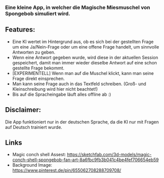 ### Eine kleine App, in welcher die Magische Miesmuschel von Spongebob simuliert wird. 

## Features:
- Eine KI wertet im Hintergrund aus, ob es sich bei der gestellten Frage um eine Ja/Nein-Frage oder um eine offene Frage handelt, um sinnvolle Antworten zu geben.
- Wenn eine Antwort gegeben wurde, wird diese in der aktuellen Session gespeichert, damit man immer wieder dieselbe Antwort auf eine schon gestellte Frage bekommt.
- [EXPERIMENTELL] Wenn man auf die Muschel klickt, kann man seine Frage direkt einsprechen.
- Man kann seine Frage auch in das Textfeld schreiben. (Groß- und Kleinschreibung wird hier nicht beachtet!)
- Bis auf die Spracheingabe läuft alles offline ab :)

## Disclaimer:
Die App funktioniert nur in der deutschen Sprache, da die KI nur mit Fragen auf Deutsch trainiert wurde. 

## Links
- Magic conch shell Assest: https://sketchfab.com/3d-models/magic-conch-shell-spongebob-fan-art-8a6fbc9fb3b041c4be4fef706654eb59
- Background Image: https://www.pinterest.de/pin/655062708288709708/
